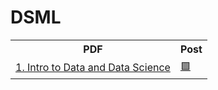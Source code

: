 # DSML

<table>
  <tr>
    <th>PDF</th>
    <th>Post</th>
  </tr>
  <tr>
    <td><a href = "https://github.com/nandini-gangrade/DSML/blob/main/1.%20Intro%20to%20Data%20and%20Data%20Science%20-%20Nandini%20Gangrade.pdf">1. Intro to Data and Data Science</a></td>
    <td><a href = "https://www.linkedin.com/posts/nandini-gangrade_1-intro-to-data-data-science-activity-7145423107829280771-LW1X?utm_source=share&utm_medium=member_desktop">🟩</a></td>
  </tr>
<!--   <tr>
    <td>2. https://example.com/Document2.pdf)</td>
    <td>🟩</td>
  </tr> -->
<!--   
  <tr>
    <td>[Document3.pdf](https://example.com/Document3.pdf)</td>
    <td>[Post3](https://example.com/Post3)</td>
  </tr>
  <tr>
    <td>[Document4.pdf](https://example.com/Document4.pdf)</td>
    <td>[Post4](https://example.com/Post4)</td>
  </tr> -->
</table>
